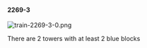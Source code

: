 #### 2269-3
![train-2269-3-0.png](https://github.com/lil-lab/nlvr/raw/master/nlvr/train/images/74/train-2269-3-0.png "train-2269-3-0.png")

There are 2 towers with at least 2 blue blocks